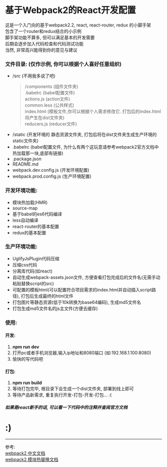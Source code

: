 # 基于Webpack2的React开发配置

这是一个入门向的基于webpack2.2, react, react-router, redux 的小脚手架</br>
包含了一个router和redux结合的小示例</br>
脚手架功能不算多, 但可以满足基本的开发需要</br>
后期会逐步加入代码检查和代码测试功能</br>
当然, 非常高兴能得到你的意见与建议

### 文件目录: (仅作示例, 你可以根据个人喜好任意组织)
+ /src (不用我多说了吧)
    > /components (组件文件夹)<br>
    > .babelrc (babel配置文件)<br>
    > actions.js (action文件)<br>
    > common.less (公共样式)<br>
    > index.html (模板文件,你可以根据个人需求修改它. 打包后的index.html将产生在dist文件夹)<br>
    > reducers.js (reducer文件)<br>
+ /static (开发环境的 静态资源文件夹, 打包后将在dist文件夹生成生产环境的static文件夹)
+ .babelrc (babel配置文件, 为什么有两个这玩意请参考webpack2官方文档中热加载那一块,底部有链接)
+ .package.json 
+ README.md 
+ webpack.dev.config.js (开发环境配置) 
+ webpack.prod.config.js (生产环境配置) 
  

### 开发环境功能:
*   模块热加载(HMR)
*   source-map
*   基于babel的es6代码编译
*   less自动编译
*   react-router的基本配置
*   redux的基本配置

### 生产环境功能:
*   UglifyJsPlugin代码压缩
*   压缩css代码
*   分离库代码(如react)
*   自动生成webpack-assets.json文件, 方便查看打包完成后的文件名(无需手动粘贴替换script的src)
*   可配置的模板html(可以配置符合项目需求的index.html并自动插入script路径), 打包后生成最终的html文件
*   打包图片等静态资源(低于10k转换为base64编码), 生成md5文件名
*   打包生成md5文件名的js主文件(方便去缓存)

### 使用:

#### 开发: 
1.  **npm run dev** 
2.  打开pc或者手机浏览器,输入ip地址和8080端口 (如:192.168.1.100:8080)
3.  愉快的写代码吧

#### 打包:
1.  **npm run build** 
2.  等待打包完毕, 根目录下会生成一个dist文件夹, 部署到线上即可
3.  等待产品新需求, 重复执行开发-打包-开发-打包...   :(

##### 如果是react新手的话, 可以看一下代码中的注释并查阅官方文档

# :)
---------------------------------------
参考: <br>
<a href="https://doc.webpack-china.org/concepts/">webpack2 中文文档</a><br>
<a href="https://doc.webpack-china.org/guides/hmr-react/">webpack2 模块热替换文档</a>